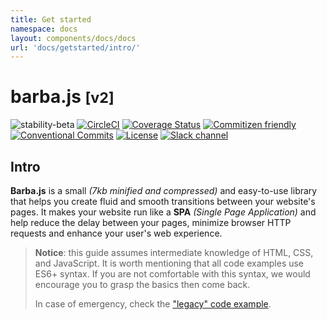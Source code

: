```yaml
---
title: Get started
namespace: docs
layout: components/docs/docs
url: 'docs/getstarted/intro/'
---
```


# barba.js <small>[v2]</small>

![stability-beta](https://img.shields.io/badge/stability-beta-lightgrey.svg?style=flat-square "Badge")
[![CircleCI](https://img.shields.io/circleci/project/github/barbajs/barba/master.svg?style=flat-square)](https://circleci.com/gh/barbajs/barba/tree/master "Badge")
[![Coverage Status](https://img.shields.io/coveralls/github/barbajs/barba/master.svg?style=flat-square)](https://coveralls.io/github/barbajs/barba?branch=master "Badge")
[![Commitizen friendly](https://img.shields.io/badge/commitizen-friendly-brightgreen.svg?style=flat-square)](http://commitizen.github.io/cz-cli/ "Badge")
[![Conventional Commits](https://img.shields.io/badge/Conventional%20Commits-1.0.0-yellow.svg?style=flat-square)](https://conventionalcommits.org "Badge")
[![License](https://img.shields.io/badge/license-MIT-green.svg?style=flat-square)](https://github.com/barbajs/barba/blob/master/LICENSE "Badge")
[![Slack channel](https://img.shields.io/badge/slack-channel-purple.svg?style=flat-square&logo=slack)](https://barbajs.slack.com "Badge")

## Intro

**Barba.js** is a small *(7kb minified and compressed)* and easy-to-use library that helps you create fluid and smooth transitions between your website's pages. It makes your website run like a **SPA** *(Single Page Application)* and help reduce the delay between your pages, minimize browser HTTP requests and enhance your user's web experience.

> **Notice**: this guide assumes intermediate knowledge of HTML, CSS, and JavaScript. It is worth mentioning that all code examples use ES6+ syntax. If you are not comfortable with this syntax, we would encourage you to grasp the basics then come back.
>
> In case of emergency, check the ["legacy" code example](/docs/getstarted/legacy/).
